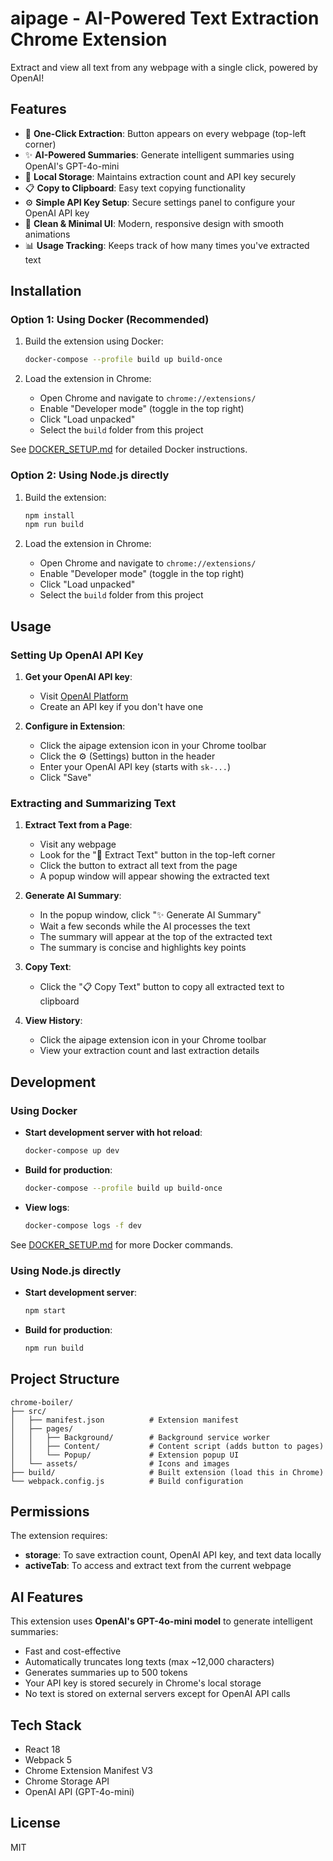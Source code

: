 # aipage - AI-Powered Text Extraction Chrome Extension

Extract and view all text from any webpage with a single click, powered by OpenAI!

## Features

- 📄 **One-Click Extraction**: Button appears on every webpage (top-left corner)
- ✨ **AI-Powered Summaries**: Generate intelligent summaries using OpenAI's GPT-4o-mini
- 💾 **Local Storage**: Maintains extraction count and API key securely
- 📋 **Copy to Clipboard**: Easy text copying functionality
- ⚙️ **Simple API Key Setup**: Secure settings panel to configure your OpenAI API key
- 🎨 **Clean & Minimal UI**: Modern, responsive design with smooth animations
- 📊 **Usage Tracking**: Keeps track of how many times you've extracted text

## Installation

### Option 1: Using Docker (Recommended)

1. Build the extension using Docker:
   ```bash
   docker-compose --profile build up build-once
   ```

2. Load the extension in Chrome:
   - Open Chrome and navigate to `chrome://extensions/`
   - Enable "Developer mode" (toggle in the top right)
   - Click "Load unpacked"
   - Select the `build` folder from this project

See [DOCKER_SETUP.md](DOCKER_SETUP.md) for detailed Docker instructions.

### Option 2: Using Node.js directly

1. Build the extension:
   ```bash
   npm install
   npm run build
   ```

2. Load the extension in Chrome:
   - Open Chrome and navigate to `chrome://extensions/`
   - Enable "Developer mode" (toggle in the top right)
   - Click "Load unpacked"
   - Select the `build` folder from this project

## Usage

### Setting Up OpenAI API Key

1. **Get your OpenAI API key**:
   - Visit [OpenAI Platform](https://platform.openai.com/api-keys)
   - Create an API key if you don't have one

2. **Configure in Extension**:
   - Click the aipage extension icon in your Chrome toolbar
   - Click the ⚙️ (Settings) button in the header
   - Enter your OpenAI API key (starts with `sk-...`)
   - Click "Save"

### Extracting and Summarizing Text

1. **Extract Text from a Page**:
   - Visit any webpage
   - Look for the "📄 Extract Text" button in the top-left corner
   - Click the button to extract all text from the page
   - A popup window will appear showing the extracted text

2. **Generate AI Summary**:
   - In the popup window, click "✨ Generate AI Summary"
   - Wait a few seconds while the AI processes the text
   - The summary will appear at the top of the extracted text
   - The summary is concise and highlights key points

3. **Copy Text**:
   - Click the "📋 Copy Text" button to copy all extracted text to clipboard

4. **View History**:
   - Click the aipage extension icon in your Chrome toolbar
   - View your extraction count and last extraction details

## Development

### Using Docker

- **Start development server with hot reload**:
  ```bash
  docker-compose up dev
  ```

- **Build for production**:
  ```bash
  docker-compose --profile build up build-once
  ```

- **View logs**:
  ```bash
  docker-compose logs -f dev
  ```

See [DOCKER_SETUP.md](DOCKER_SETUP.md) for more Docker commands.

### Using Node.js directly

- **Start development server**:
  ```bash
  npm start
  ```

- **Build for production**:
  ```bash
  npm run build
  ```

## Project Structure

```
chrome-boiler/
├── src/
│   ├── manifest.json          # Extension manifest
│   ├── pages/
│   │   ├── Background/        # Background service worker
│   │   ├── Content/           # Content script (adds button to pages)
│   │   └── Popup/             # Extension popup UI
│   └── assets/                # Icons and images
├── build/                     # Built extension (load this in Chrome)
└── webpack.config.js          # Build configuration
```

## Permissions

The extension requires:
- **storage**: To save extraction count, OpenAI API key, and text data locally
- **activeTab**: To access and extract text from the current webpage

## AI Features

This extension uses **OpenAI's GPT-4o-mini model** to generate intelligent summaries:
- Fast and cost-effective
- Automatically truncates long texts (max ~12,000 characters)
- Generates summaries up to 500 tokens
- Your API key is stored securely in Chrome's local storage
- No text is stored on external servers except for OpenAI API calls

## Tech Stack

- React 18
- Webpack 5
- Chrome Extension Manifest V3
- Chrome Storage API
- OpenAI API (GPT-4o-mini)

## License

MIT
